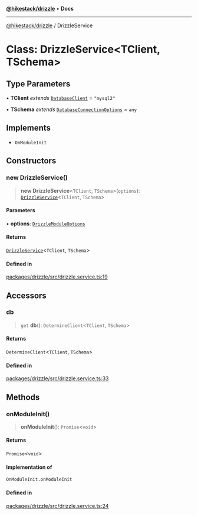 [**@hikestack/drizzle**](/official/reference/drizzle/index.md) • **Docs**

***

[@hikestack/drizzle](/official/reference/drizzle/globals.md) / DrizzleService

# Class: DrizzleService\<TClient, TSchema\>

## Type Parameters

• **TClient** *extends* [`DatabaseClient`](/official/reference/drizzle/type-aliases/DatabaseClient.md) = `"mysql2"`

• **TSchema** *extends* [`DatabaseConnectionOptions`](/official/reference/drizzle/type-aliases/DatabaseConnectionOptions.md) = `any`

## Implements

- `OnModuleInit`

## Constructors

### new DrizzleService()

> **new DrizzleService**\<`TClient`, `TSchema`\>(`options`): [`DrizzleService`](/official/reference/drizzle/classes/DrizzleService.md)\<`TClient`, `TSchema`\>

#### Parameters

• **options**: [`DrizzleModuleOptions`](/official/reference/drizzle/interfaces/DrizzleModuleOptions.md)

#### Returns

[`DrizzleService`](/official/reference/drizzle/classes/DrizzleService.md)\<`TClient`, `TSchema`\>

#### Defined in

[packages/drizzle/src/drizzle.service.ts:19](https://github.com/hikestack/hike/blob/52383186e258bf337fb21483cef3f6798e622fe1/packages/drizzle/src/drizzle.service.ts#L19)

## Accessors

### db

> `get` **db**(): `DetermineClient`\<`TClient`, `TSchema`\>

#### Returns

`DetermineClient`\<`TClient`, `TSchema`\>

#### Defined in

[packages/drizzle/src/drizzle.service.ts:33](https://github.com/hikestack/hike/blob/52383186e258bf337fb21483cef3f6798e622fe1/packages/drizzle/src/drizzle.service.ts#L33)

## Methods

### onModuleInit()

> **onModuleInit**(): `Promise`\<`void`\>

#### Returns

`Promise`\<`void`\>

#### Implementation of

`OnModuleInit.onModuleInit`

#### Defined in

[packages/drizzle/src/drizzle.service.ts:24](https://github.com/hikestack/hike/blob/52383186e258bf337fb21483cef3f6798e622fe1/packages/drizzle/src/drizzle.service.ts#L24)
